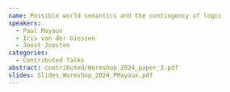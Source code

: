 ```yaml
---
name: Possible world semantics and the contingency of logic
speakers:
  - Paul Mayaux
  - Iris van der Giessen
  - Joost Joosten
categories:
  - Contributed Talks
abstract: contributed/Wormshop_2024_paper_3.pdf
slides: Slides_Wormshop_2024_PMayaux.pdf
---
```

